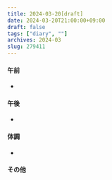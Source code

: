 ```yaml
---
title: 2024-03-20[draft]
date: 2024-03-20T21:00:00+09:00
draft: false
tags: ["diary", ""]
archives: 2024-03
slug: 279411
---
```

#### 午前
- 
#### 午後
- 
#### 体調
- 
#### その他